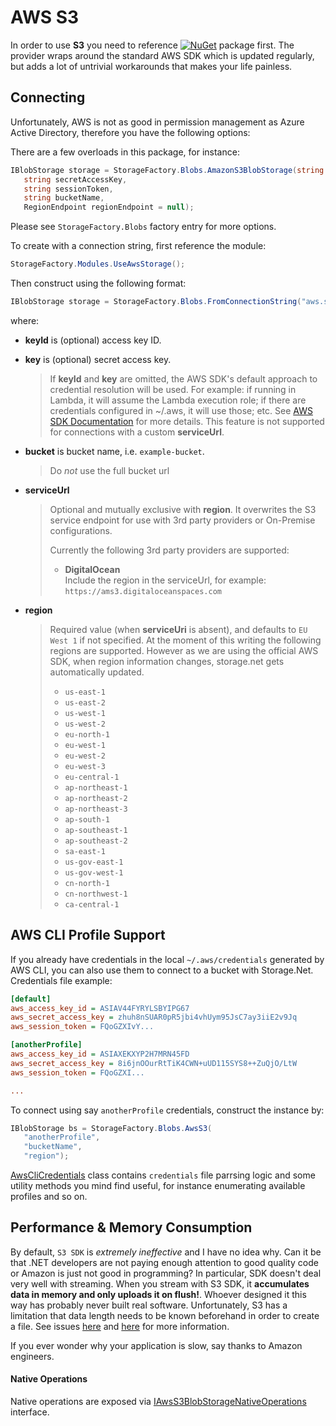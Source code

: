 # AWS S3

In order to use **S3** you need to reference [![NuGet](https://img.shields.io/nuget/v/Storage.Net.Amazon.Aws.svg)](https://www.nuget.org/packages/Storage.Net.Amazon.Aws/) package first. The provider wraps around the standard AWS SDK which is updated regularly, but adds a lot of untrivial workarounds that makes your life painless.

## Connecting

Unfortunately, AWS is not as good in permission management as Azure Active Directory, therefore you have the following options:

There are a few overloads in this package, for instance:

```csharp
IBlobStorage storage = StorageFactory.Blobs.AmazonS3BlobStorage(string accessKeyId,
   string secretAccessKey,
   string sessionToken,
   string bucketName,
   RegionEndpoint regionEndpoint = null);
```

Please see `StorageFactory.Blobs` factory entry for more options.

To create with a connection string, first reference the module:

```csharp
StorageFactory.Modules.UseAwsStorage();
```

Then construct using the following format:

```csharp
IBlobStorage storage = StorageFactory.Blobs.FromConnectionString("aws.s3://keyId=...;key=...;bucket=...;region=...");
```

where:
- **keyId** is (optional) access key ID.
- **key** is (optional) secret access key.
  > If **keyId** and **key** are omitted, the AWS SDK's default approach to credential resolution will be used. For example: if running in Lambda, it will assume the Lambda execution role; if there are credentials configured in ~/.aws, it will use those; etc.  See [AWS SDK Documentation](https://docs.aws.amazon.com/sdk-for-net/v3/developer-guide/net-dg-config-creds.html) for more details. This feature is not supported for connections with a custom **serviceUrl**.

- **bucket** is bucket name, i.e. `example-bucket`.
  > Do _not_ use the full bucket url
- **serviceUrl** 
  > Optional and mutually exclusive with **region**. It overwrites the S3 service endpoint for use with 3rd party providers or On-Premise configurations.
  > 
  > Currently the following 3rd party providers are supported:
  > - **DigitalOcean**  
  >   Include the region in the serviceUrl, for example: `https://ams3.digitaloceanspaces.com`
   
- **region**  
  > Required value (when **serviceUri** is absent), and defaults to `EU West 1` if not specified. At the moment of this writing the following regions are supported. However as we are using the official AWS SDK, when region information changes, storage.net gets automatically updated.
  > - `us-east-1`
  > - `us-east-2`
  > - `us-west-1`
  > - `us-west-2`
  > - `eu-north-1`
  > - `eu-west-1`
  > - `eu-west-2`
  > - `eu-west-3`
  > - `eu-central-1`
  > - `ap-northeast-1`
  > - `ap-northeast-2`
  > - `ap-northeast-3`
  > - `ap-south-1`
  > - `ap-southeast-1`
  > - `ap-southeast-2`
  > - `sa-east-1`
  > - `us-gov-east-1`
  > - `us-gov-west-1`
  > - `cn-north-1`
  > - `cn-northwest-1`
  > - `ca-central-1`

## AWS CLI Profile Support

If you already have credentials in the local `~/.aws/credentials` generated by AWS CLI, you can also use them to connect to a bucket with Storage.Net. Credentials file example:


```ini
[default]
aws_access_key_id = ASIAV44FYRYLSBYIPG67
aws_secret_access_key = zhuh8nSUAR0pR5jbi4vhUym95JsC7ay3iiE2v9Jq
aws_session_token = FQoGZXIvY...

[anotherProfile]
aws_access_key_id = ASIAXEKXYP2H7MRN45FD
aws_secret_access_key = 8i6jnOOurRtTiK4CWN+uUD115SYS8++ZuQjO/LtW
aws_session_token = FQoGZXI...

...
```

To connect using say `anotherProfile` credentials, construct the instance by:

```csharp
IBlobStorage bs = StorageFactory.Blobs.AwsS3(
   "anotherProfile",
   "bucketName",
   "region");
```

[AwsCliCredentials](../../src/AWS/Storage.Net.Amazon.Aws/AwsCliCredentials.cs) class contains `credentials` file parrsing logic and some utility methods you mind find useful, for instance enumerating available profiles and so on.

## Performance & Memory Consumption

By default, `S3 SDK` is *extremely ineffective* and I have no idea why. Can it be that .NET developers are not paying enough attention to good quality code or Amazon is just not good in programming? In particular, SDK doesn't deal very well with streaming. When you stream with S3 SDK, it **accumulates data in memory and only uploads it on flush!**. Whoever designed it this way has probably never built real software. Unfortunately, S3 has a limitation that data length needs to be known beforehand in order to create a file. See issues [here](https://github.com/aws/aws-sdk-net/issues/1095) and [here](https://github.com/aws/aws-sdk-net/issues/1073) for more information.

If you ever wonder why your application is slow, say thanks to Amazon engineers.


#### Native Operations

Native operations are exposed via [IAwsS3BlobStorageNativeOperations](../../src/AWS/Storage.Net.Amazon.Aws/Blobs/IAwsS3BlobStorage.cs) interface.